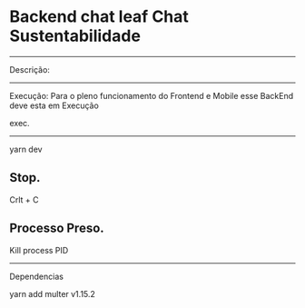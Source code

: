 # Backend chat leaf Chat Sustentabilidade

-----------------------------------------------------------------------------
Descrição: 

-----------------------------------------------------------------------------
Execução: Para o pleno funcionamento do Frontend e Mobile esse BackEnd
deve esta em Execução

exec.
_______________
yarn dev

Stop.
---------------
Crlt + C

Processo Preso.
-------------------------
Kill process PID 

------------------------------------------
Dependencias 

yarn add multer v1.15.2
